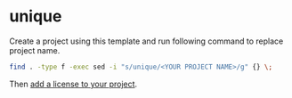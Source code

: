 # unique

Create a project using this template and run following command to replace project name.

```Bash
find . -type f -exec sed -i "s/unique/<YOUR PROJECT NAME>/g" {} \;
```

Then [add a license to your project](https://docs.github.com/en/communities/setting-up-your-project-for-healthy-contributions/adding-a-license-to-a-repository).
